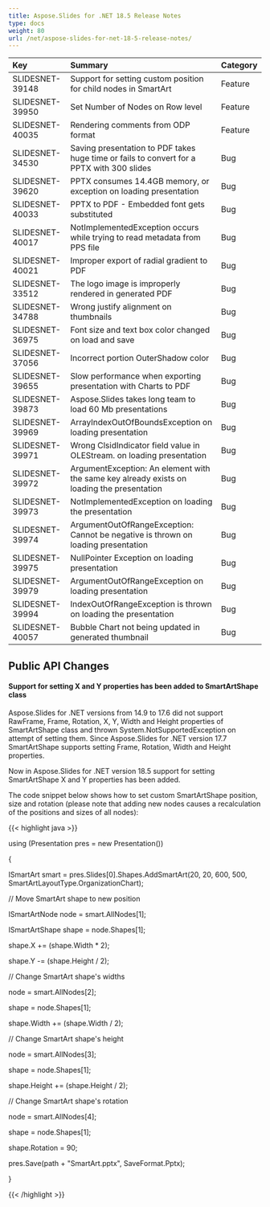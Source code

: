 ```yaml
---
title: Aspose.Slides for .NET 18.5 Release Notes
type: docs
weight: 80
url: /net/aspose-slides-for-net-18-5-release-notes/
---
```


|**Key**|**Summary**|**Category**|
| :- | :- | :- |
|SLIDESNET-39148|Support for setting custom position for child nodes in SmartArt|Feature|
|SLIDESNET-39950|Set Number of Nodes on Row level|Feature|
|SLIDESNET-40035|Rendering comments from ODP format|Feature|
|SLIDESNET-34530|Saving presentation to PDF takes huge time or fails to convert for a PPTX with 300 slides|Bug|
|SLIDESNET-39620|PPTX consumes 14.4GB memory, or exception on loading presentation|Bug|
|SLIDESNET-40033|PPTX to PDF - Embedded font gets substituted|Bug|
|SLIDESNET-40017|NotImplementedException occurs while trying to read metadata from PPS file|Bug|
|SLIDESNET-40021|Improper export of radial gradient to PDF|Bug|
|SLIDESNET-33512|The logo image is improperly rendered in generated PDF|Bug|
|SLIDESNET-34788|Wrong justify alignment on thumbnails|Bug|
|SLIDESNET-36975|Font size and text box color changed on load and save|Bug|
|SLIDESNET-37056|Incorrect portion OuterShadow color|Bug|
|SLIDESNET-39655|Slow performance when exporting presentation with Charts to PDF|Bug|
|SLIDESNET-39873|Aspose.Slides takes long team to load 60 Mb presentations|Bug|
|SLIDESNET-39969|ArrayIndexOutOfBoundsException on loading presentation|Bug|
|SLIDESNET-39971|Wrong ClsidIndicator field value in OLEStream. on loading presentation|Bug|
|SLIDESNET-39972|ArgumentException: An element with the same key already exists on loading the presentation|Bug|
|SLIDESNET-39973|NotImplementedException on loading the presentation|Bug|
|SLIDESNET-39974|ArgumentOutOfRangeException: Cannot be negative is thrown on loading presentation|Bug|
|SLIDESNET-39975|NullPointer Exception on loading presentation|Bug|
|SLIDESNET-39979|ArgumentOutOfRangeException on loading presentation|Bug|
|SLIDESNET-39994|IndexOutOfRangeException is thrown on loading the presentation|Bug|
|SLIDESNET-40057|Bubble Chart not being updated in generated thumbnail|Bug|
## **Public API Changes**
#### **Support for setting X and Y properties has been added to SmartArtShape class**
Aspose.Slides for .NET versions from 14.9 to 17.6 did not support RawFrame, Frame, Rotation, X, Y, Width and Height properties of SmartArtShape class and thrown System.NotSupportedException on attempt of setting them. Since Aspose.Slides for .NET version 17.7 SmartArtShape supports setting Frame, Rotation, Width and Height properties.

Now in Aspose.Slides for .NET version 18.5 support for setting SmartArtShape X and Y properties has been added.

The code snippet below shows how to set custom SmartArtShape position, size and rotation (please note that adding new nodes causes a recalculation of the positions and sizes of all nodes):

{{< highlight java >}}

 using (Presentation pres = new Presentation())

{

ISmartArt smart = pres.Slides[0].Shapes.AddSmartArt(20, 20, 600, 500, SmartArtLayoutType.OrganizationChart);

// Move SmartArt shape to new position

ISmartArtNode node = smart.AllNodes[1];

ISmartArtShape shape = node.Shapes[1];

shape.X += (shape.Width * 2);

shape.Y -= (shape.Height / 2);

// Change SmartArt shape's widths

node = smart.AllNodes[2];

shape = node.Shapes[1];

shape.Width += (shape.Width / 2);

// Change SmartArt shape's height

node = smart.AllNodes[3];

shape = node.Shapes[1];

shape.Height += (shape.Height / 2);

// Change SmartArt shape's rotation

node = smart.AllNodes[4];

shape = node.Shapes[1];

shape.Rotation = 90;

pres.Save(path + "SmartArt.pptx", SaveFormat.Pptx);

}

{{< /highlight >}}
